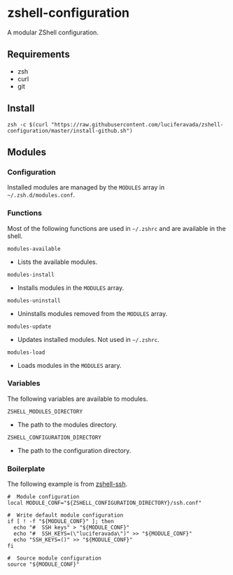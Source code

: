 # zshell-configuration

A modular ZShell configuration.

## Requirements

  - zsh
  - curl
  - git

## Install

`zsh -c $(curl "https://raw.githubusercontent.com/luciferavada/zshell-configuration/master/install-github.sh")`

## Modules

### Configuration

Installed modules are managed by the `MODULES` array in `~/.zsh.d/modules.conf`.

### Functions

Most of the following functions are used in `~/.zshrc` and are available in the shell.

`modules-available`

  - Lists the available modules.

`modules-install`

  - Installs modules in the `MODULES` array.

`modules-uninstall`

  - Uninstalls modules removed from the `MODULES` array.

`modules-update`

  - Updates installed modules. Not used in `~/.zshrc`.

`modules-load`

  - Loads modules in the `MODULES` arary.

### Variables

The following variables are available to modules.

`ZSHELL_MODULES_DIRECTORY`

  - The path to the modules directory.

`ZSHELL_CONFIGURATION_DIRECTORY`

  - The path to the configuration directory.

### Boilerplate

The following example is from [zshell-ssh](https://github.com/luciferavada/zshell-ssh).

```
#  Module configuration
local MODULE_CONF="${ZSHELL_CONFIGURATION_DIRECTORY}/ssh.conf"

#  Write default module configuration
if [ ! -f "${MODULE_CONF}" ]; then
  echo "#  SSH keys" > "${MODULE_CONF}"
  echo "#  SSH_KEYS=(\"luciferavada\")" >> "${MODULE_CONF}"
  echo "SSH_KEYS=()" >> "${MODULE_CONF}"
fi

#  Source module configuration
source "${MODULE_CONF}"
```
